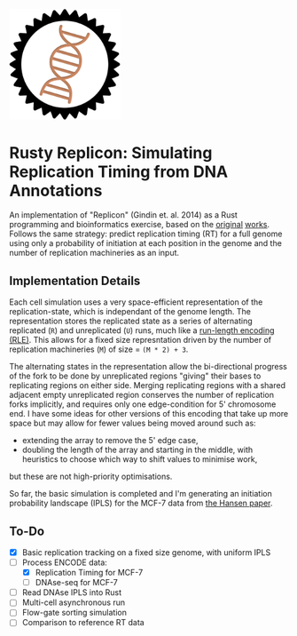 <img src="rsc/silly_little_logo.png" alt="drawing" width="200"/>

# Rusty Replicon: Simulating Replication Timing from DNA Annotations

An implementation of "Replicon" (Gindin et. al. 2014) as a Rust programming and bioinformatics exercise, based on the <ins>[original](https://doi.org/10.1002/msb.134859)</ins> <ins>[works](https://doi.org/10.3389/fgene.2014.00378)</ins>. Follows the same strategy: predict replication timing (RT) for a full genome using only a probability of initiation at each position in the genome and the number of replication machineries as an input. 

## Implementation Details
Each cell simulation uses a very space-efficient representation of the replication-state, which is independant of the genome length. The representation stores the replicated state as a series of alternating replicated (`R`) and unreplicated (`U`) runs, much like a [run-length encoding (RLE)](https://en.wikipedia.org/wiki/Run-length_encoding). This allows for a fixed size represntation driven by the number of replication machineries (`M`) of size = `(M * 2) + 3`.

The alternating states in the representation allow the bi-directional progress of the fork to be done by unreplicated regions "giving" their bases to replicating regions on either side. Merging replicating regions with a shared adjacent empty unreplicated region conserves the number of replication forks implicitly, and requires only one edge-condition for 5' chromosome end. I have some ideas for other versions of this encoding that take up more space but may allow for fewer values being moved around such as: 
- extending the array to remove the 5' edge case,
- doubling the length of the array and starting in the middle, with heuristics to choose which way to shift values to minimise work,

but these are not high-priority optimisations. 

So far, the basic simulation is completed and I'm generating an initiation probability landscape (IPLS) for the MCF-7 data from [the Hansen paper](https://doi.org/10.1073/pnas.0912402107).

## To-Do
- [x] Basic replication tracking on a fixed size genome, with uniform IPLS
- [ ] Process ENCODE data: 
  - [x] Replication Timing for MCF-7
  - [ ] DNAse-seq for MCF-7
- [ ] Read DNAse IPLS into Rust
- [ ] Multi-cell asynchronous run
- [ ] Flow-gate sorting simulation
- [ ] Comparison to reference RT data
